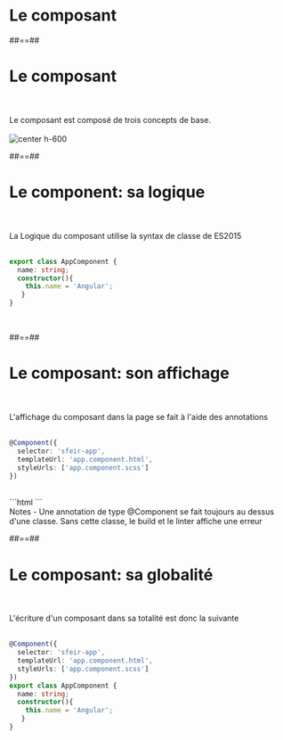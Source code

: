 <!-- .slide: class="transition-white sfeir-bg-blue" -->
# Le composant

##==##

<!-- .slide: class="sfeir-basic-slide" -->
# Le composant
<br><br>
Le composant est composé de trois concepts de base.
<br><br>
<img alt="center h-600" src="assets/images/school/architecture/components.png" />

##==##

<!-- .slide: class="sfeir-basic-slide with-code" -->
# Le component: sa logique
<br><br>
La Logique du composant utilise la syntax de classe de ES2015
<br><br>
```typescript
export class AppComponent {
  name: string;
  constructor(){
    this.name = 'Angular';
   }
}
```
<!-- .element: class="big-code" -->
<br>

##==##

<!-- .slide: class="sfeir-basic-slide with-code" -->
# Le composant: son affichage
<br><br>
L'affichage du composant dans la page se fait à l'aide des annotations
<br><br>
```typescript
@Component({
  selector: 'sfeir-app',
  templateUrl: 'app.component.html',
  styleUrls: ['app.component.scss']
})
```
<!-- .element: class="big-code" -->
<br>
```html
<sfeir-app></sfeir-app>
```
<!-- .element: class="big-code" -->
<br>
Notes
- Une annotation de type @Component se fait toujours au dessus d'une classe. Sans cette classe, le build et le linter affiche une erreur

##==##

<!-- .slide: class="sfeir-basic-slide with-code" -->
# Le composant: sa globalité
<br><br>
L'écriture d'un composant dans sa totalité est donc la suivante
<br><br>
```typescript
@Component({
  selector: 'sfeir-app',
  templateUrl: 'app.component.html',
  styleUrls: ['app.component.scss']
})
export class AppComponent {
  name: string;
  constructor(){
    this.name = 'Angular';
   }
}
```
<!-- .element: class="big-code" -->
